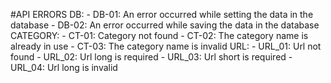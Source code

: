 #API ERRORS
DB:
    - DB-01: An error occurred while setting the data in the database
    - DB-02: An error occurred while saving the data in the database
    CATEGORY:
    - CT-01: Category not found
    - CT-02: The category name is already in use
    - CT-03: The category name is invalid
    URL:
    - URL_01: Url not found
    - URL_02: Url long is required
    - URL_03: Url short is required
    - URL_04: Url long is invalid